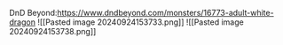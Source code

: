 DnD Beyond:https://www.dndbeyond.com/monsters/16773-adult-white-dragon
![[Pasted image 20240924153733.png]]
![[Pasted image 20240924153738.png]]